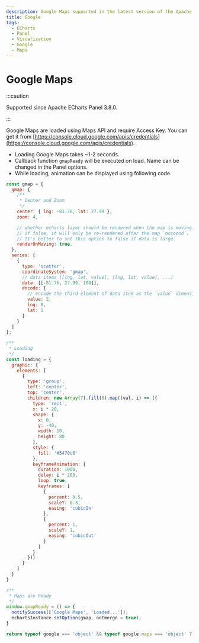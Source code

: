 ```yaml
---
description: Google Maps supported in the latest version of the Apache ECharts Panel.
title: Google
tags:
  - ECharts
  - Panel
  - Visualization
  - Google
  - Maps
---
```


# Google Maps

:::caution

Supported since Apache ECharts Panel 3.8.0.

:::

Google Maps are loaded using Maps API and require Access Key. You can get it from [https://console.cloud.google.com/apis/credentials](https://console.cloud.google.com/apis/credentials).

- Loading Google Maps takes ~1-2 seconds.
- Callback function `gmapReady` will be executed on load. Name can be changed in the Panel options.
- While loading, animation can be displayed using following code.

```javascript
const gmap = {
  gmap: {
    /**
     * Center and Zoom
     */
    center: { lng: -81.76, lat: 27.99 },
    zoom: 4,

    // whether echarts layer should be rendered when the map is moving. `true` by default.
    // if false, it will only be re-rendered after the map `moveend`.
    // It's better to set this option to false if data is large.
    renderOnMoving: true,
  },
  series: [
    {
      type: 'scatter',
      coordinateSystem: 'gmap',
      // data items [[lng, lat, value], [lng, lat, value], ...]
      data: [[-81.76, 27.99, 100]],
      encode: {
        // encode the third element of data item as the `value` dimension
        value: 2,
        lng: 0,
        lat: 1
      }
    }
  ]
};

/**
 * Loading
 */
const loading = {
  graphic: {
    elements: [
      {
        type: 'group',
        left: 'center',
        top: 'center',
        children: new Array(7).fill(0).map((val, i) => ({
          type: 'rect',
          x: i * 20,
          shape: {
            x: 0,
            y: -40,
            width: 10,
            height: 80
          },
          style: {
            fill: '#5470c6'
          },
          keyframeAnimation: {
            duration: 1000,
            delay: i * 200,
            loop: true,
            keyframes: [
              {
                percent: 0.5,
                scaleY: 0.3,
                easing: 'cubicIn'
              },
              {
                percent: 1,
                scaleY: 1,
                easing: 'cubicOut'
              }
            ]
          }
        }))
      }
    ]
  }
}

/**
 * Maps are Ready
 */
window.gmapReady = () => {
  notifySuccess(['Google Maps', 'Loaded...']);
  echartsInstance.setOption(gmap, notmerge = true);
}

return typeof google === 'object' && typeof google.maps === 'object' ? gmap : loading;
```
